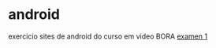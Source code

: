 # android
 exercicio sites de android do curso em video
BORA
<a href="https://kliuvertsk.github.io/android/examen1/index.html">examen 1</a>